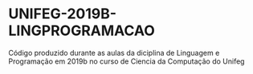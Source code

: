 # UNIFEG-2019B-LINGPROGRAMACAO
Código produzido durante as aulas da diciplina de Linguagem e Programação em 2019b no curso de Ciencia da Computação do Unifeg
